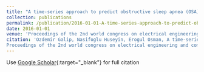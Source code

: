 ```yaml
---
title: "A time-series approach to predict obstructive sleep apnea (OSA) Episodes"
collection: publications
permalink: /publication/2016-01-01-A-time-series-approach-to-predict-obstructive-sleep-apnea-OSA-Episodes
date: 2016-01-01
venue: 'Proceedings of the 2nd world congress on electrical engineering and computer systems and science'
citation: 'Ozdemir Galip, Nasifoglu Huseyin, Erogul Osman, A time-series approach to predict obstructive sleep apnea (OSA) Episodes"
Proceedings of the 2nd world congress on electrical engineering and computer systems and science, 2016'
---
```

Use [Google Scholar](https://scholar.google.com/scholar?q=A+time+series+approach+to+predict+obstructive+sleep+apnea+(OSA)+Episodes){:target="_blank"} for full citation